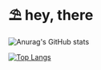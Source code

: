 # ⛱ hey, there
![Anurag's GitHub stats](https://github-readme-stats.vercel.app/api?username=nedasv&show_icons=true&theme=default)

[![Top Langs](https://github-readme-stats.vercel.app/api/top-langs/?username=nedasv&layout=compact)](https://github.com/anuraghazra/github-readme-stats)
